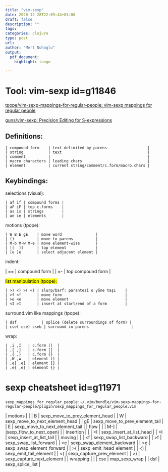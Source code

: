 ```yaml
---
title: "vim-sexp"
date: 2020-12-28T22:09:44+03:00 
draft: false
description: ""
tags:
categories: clojure
type: post
url:
author: "Mert Nuhoglu"
output:
  pdf_document:
    highlight: tango

---
```


# Tool: vim-sexp id=g11846

[tpope/vim-sexp-mappings-for-regular-people: vim-sexp mappings for regular people](https://github.com/tpope/vim-sexp-mappings-for-regular-people)

[guns/vim-sexp: Precision Editing for S-expressions](https://github.com/guns/vim-sexp)

## Definitions:

	| compound form    | text delimited by parens                  |
	| string           | text                                      |
	| comment          |                                           |
	| macro characters | leading chars                             |
	| element          | current string/comment/c.form/macro.chars |

## Keybindings:

selections (visual):

	| af if | compound forms |
	| aF iF | top c.forms    |
	| as is | strings        |
	| ae ie | elements       |

motions (tpope):

	| W B E gE    | move word               |
	| ()          | move to parens          |
	| M-b M-w M-e | move element-wise       |
	| [[  ]]      | top element             |
	| [e ]e       | select adjacent element |

indent:

  | == | compound form     |
  | =- | top compound form |

<mark>list<mark> manipulation (tpope): 

	| >) <) >( <( | slurp/barf: parantezi o yöne taşı    |
	| >f <f       | move form                            |
	| >e <e       | move element                         |
	| <I >I       | insert at start/end of a form        |

surround.vim like mappings (tpope):

	| dsf           | splice (delete surroundings of form) |
	| cse( cse) cseb | surround in parens                   |

wrap:

	| ,i ,I   | c.form ()  |
	| ,[ ,]   | c.form []  |
	| ,{ ,}   | c.form {}  |
	| ,W ,w   | element () |
	| ,e[ ,e] | element [] |
	| ,e{ ,e} | element {} |

# sexp cheatsheet id=g11971

`sexp_mappings_for_regular_people`: `~/.vim/bundle/vim-sexp-mappings-for-regular-people/plugin/sexp_mappings_for_regular_people.vim`

  | motions   |                                |
  | B         | sexp_move_to_prev_element_head |
  | W         | sexp_move_to_next_element_head |
  | gE        | sexp_move_to_prev_element_tail |
  | E         | sexp_move_to_next_element_tail |
  | flow      |                                |
  | M-]       | <Plug>(sexp_flow_to_next_open) |
  | insertion |                                |
  | <I        | sexp_insert_at_list_head       |
  | >I        | sexp_insert_at_list_tail       |
  | moving    |                                |
  | <f        | sexp_swap_list_backward        |
  | >f        | sexp_swap_list_forward         |
  | <e        | sexp_swap_element_backward     |
  | >e        | sexp_swap_element_forward      |
  | >(        | sexp_emit_head_element         |
  | <)        | sexp_emit_tail_element         |
  | <(        | sexp_capture_prev_element      |
  | >)        | sexp_capture_next_element      |
  | wrapping  |                                |
  | cse       | map_sexp_wrap                  |
  | dsf       | sexp_splice_list               |
